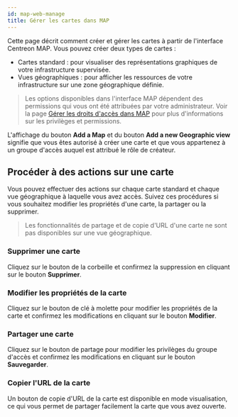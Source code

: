 ```yaml
---
id: map-web-manage
title: Gérer les cartes dans MAP
---
```


Cette page décrit comment créer et gérer les cartes à partir de l'interface Centreon MAP. Vous pouvez créer deux types de cartes :
- Cartes standard : pour visualiser des représentations graphiques de votre infrastructure supervisée.
- Vues géographiques : pour afficher les ressources de votre infrastructure sur une zone géographique définie.

> Les options disponibles dans l'interface MAP dépendent des permissions qui vous ont été attribuées par votre administrateur. Voir la page [Gérer les droits d'accès dans MAP](map-web-access.md) pour plus d'informations sur les privilèges et permissions.

L'affichage du bouton **Add a Map** et du bouton **Add a new Geographic view** signifie que vous êtes autorisé à créer une carte et que vous appartenez à un groupe d'accès auquel est attribué le rôle de créateur.

## Procéder à des actions sur une carte

Vous pouvez effectuer des actions sur chaque carte standard et chaque vue géographique à laquelle vous avez accès. Suivez ces procédures si vous souhaitez modifier les propriétés d'une carte, la partager ou la supprimer.

> Les fonctionnalités de partage et de copie d'URL d'une carte ne sont pas disponibles sur une vue géographique.

### Supprimer une carte

Cliquez sur le bouton de la corbeille et confirmez la suppression en cliquant sur le bouton **Supprimer**.

### Modifier les propriétés de la carte

Cliquez sur le bouton de clé à molette pour modifier les propriétés de la carte et confirmez les modifications en cliquant sur le bouton **Modifier**.

### Partager une carte

Cliquez sur le bouton de partage pour modifier les privilèges du groupe d'accès et confirmez les modifications en cliquant sur le bouton **Sauvegarder**.

### Copier l'URL de la carte

Un bouton de copie d'URL de la carte est disponible en mode visualisation, ce qui vous permet de partager facilement la carte que vous avez ouverte.
